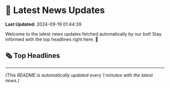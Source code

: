 # 📰 Latest News Updates
**Last Updated:** 2024-09-19 01:44:39

Welcome to the latest news updates fetched automatically by our bot! Stay informed with the top headlines right here. 🚀

## 🗞️ Top Headlines

---
*(This README is automatically updated every 1 minutes with the latest news.)*
